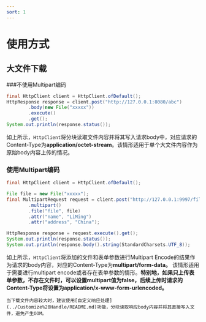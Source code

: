 ```yaml
---
sort: 1
---
```


# 使用方式

## 大文件下载

###不使用Multipart编码
```java
final HttpClient client = HttpClient.ofDefault();
HttpResponse response = client.post("http://127.0.0.1:8080/abc")
        .body(new File("xxxxx"))
        .execute()
        .get();
System.out.println(response.status());
```
如上所示，`HttpClient`将分块读取文件内容并将其写入请求body中，对应请求的Content-Type为**application/octet-stream**。该情形适用于单个大文件内容作为原始body内容上传的情况。

### 使用Multipart编码
```java
final HttpClient client = HttpClient.ofDefault();

File file = new File("xxxxx");
final MultipartRequest request = client.post("http://127.0.0.1:9997/file/upload")
        .multipart()
        .file("file", file)
        .attr("name", "LiMing")
        .attr("address", "China");

HttpResponse response = request.execute().get();
System.out.println(response.status());
System.out.println(response.body().string(StandardCharsets.UTF_8));
```
如上所示，`HttpClient`将添加的文件和表单参数进行Multipart Encode的结果作为请求的body内容，对应的Content-Type为**multipart/form-data。** 该情形适用于需要进行multipart encode或者存在表单参数的情形。**特别地，如果只上传表单参数，不存在文件时，可以设置multipart值为false，后续上传时请求的Content-Type将设置为application/x-www-form-urlencoded。**

```tip
当下载文件内容较大时，建议使用[自定义响应处理](../Customize%20Handle/README.md)功能，分块读取响应body内容并将其直接写入文件，避免产生OOM。
```